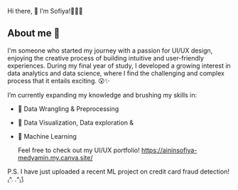 Hi there, 👋 I’m Sofiya!🙆‍♀️💫

## About me 👀 
I'm someone who started my journey with a passion for UI/UX design, enjoying the creative process of building intuitive and user-friendly experiences. During my final year of study, I developed a growing interest in data analytics and data science, where I find the challenging and complex process that it entails exciting. 😮✨  

I’m currently expanding my knowledge and brushing my skills in: 
- 🌱 Data Wrangling & Preprocessing
- 🍄 Data Visualization, Data exploration  &
- 🌷 Machine Learning

  Feel free to check out my UI/UX portfolio! https://aininsofiya-medyamin.my.canva.site/

P.S. I have just uploaded a recent ML project on credit card fraud detection! ₍^. .^₎⟆ 



<!---
sofiya-medyamin/sofiya-medyamin is a ✨ special ✨ repository because its `README.md` (this file) appears on your GitHub profile.
You can click the Preview link to take a look at your changes.
--->
